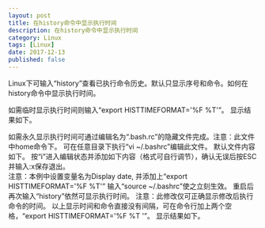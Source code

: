 ```yaml
---
layout: post
title: 在history命令中显示执行时间
description: 在history命令中显示执行时间
category: Linux
tags: [Linux]
date: 2017-12-13
published: false 
---
```


Linux下可输入“history”查看已执行命令历史。默认只显示序号和命令。如何在history命令中显示执行时间。

如需临时显示执行时间则输入“export HISTTIMEFORMAT='%F %T'”。
显示结果如下。

<!-- more -->

如需永久显示执行时间可通过编辑名为“.bash.rc”的隐藏文件完成。注意：此文件中home命令下。
可在任意目录下执行“vi ~/.bashrc”编辑此文件。
默认文件内容如下。
按“i”进入编辑状态并添加如下内容（格式可自行调节），确认无误后按ESC并输入:x保存退出。   
注意：本例中设置变量名为Display date, 并添加上“export HISTTIMEFORMAT='%F %T'”
输入“source ~/.bashrc”使之立刻生效。
重启后再次输入“history”依然可显示执行时间。
   注意：此修改仅可正确显示修改后执行命令的时间。
以上显示时间和命令直接没有间隔，可在命令行加上两个空格，“export HISTTIMEFORMAT='%F %T  '”。
显示结果如下。